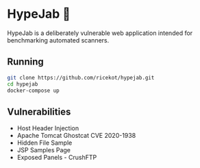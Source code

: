# HypeJab 💉

HypeJab is a deliberately vulnerable web application intended for benchmarking automated scanners.

## Running

```bash
git clone https://github.com/ricekot/hypejab.git
cd hypejab
docker-compose up
```
## Vulnerabilities

- Host Header Injection
- Apache Tomcat Ghostcat CVE 2020-1938
- Hidden File Sample
- JSP Samples Page
- Exposed Panels - CrushFTP
